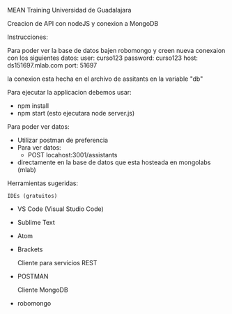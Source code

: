 MEAN Training Universidad de Guadalajara

Creacion de API con nodeJS y conexion a MongoDB

Instrucciones:

Para poder ver la base de datos bajen robomongo y creen nueva conexaion con los siguientes datos:
user: curso123
password: curso123
host: ds151697.mlab.com
port: 51697

la conexion esta hecha en el archivo de assitants en la variable "db"

Para ejecutar la applicacion debemos usar:
* npm install
* npm start (esto ejecutara node server.js)

Para poder ver datos:
* Utilizar postman de preferencia 
* Para ver datos:
    - POST locahost:3001/assistants
* directamente en la base de datos que esta hosteada en mongolabs (mlab)

Herramientas sugeridas:

    IDEs (gratuitos)
* VS Code (Visual Studio Code)
* Sublime Text
* Atom
* Brackets

    Cliente para servicios REST
* POSTMAN

    Cliente MongoDB
* robomongo